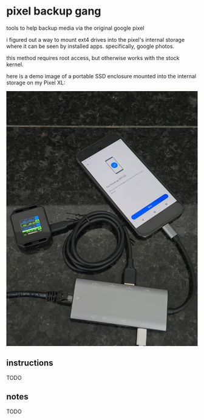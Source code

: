# pixel backup gang

tools to help backup media via the original google pixel

i figured out a way to mount ext4 drives into the pixel's internal storage where it can be seen by installed apps. specifically, google photos.

this method requires root access, but otherwise works with the stock kernel.

here is a demo image of a portable SSD enclosure mounted into the internal storage on my Pixel XL:

![image](assets/demo.jpg)

## instructions
TODO
## notes
TODO
